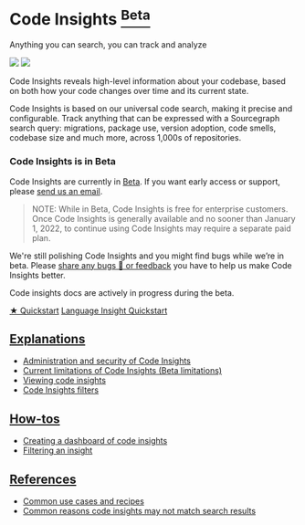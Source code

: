 # Code Insights <a href="../admin/beta_and_experimental_features"><sup><span class="badge badge-beta">Beta</span></sup></a>

<style>

.markdown-body h2 {
  margin-top: 2em;
}

.markdown-body ul {
  list-style:none;
  padding-left: 1em;
}

.markdown-body ul li {
  margin: 0.5em 0;
}

.markdown-body ul li:before {
  content: '';
  display: inline-block;
  height: 1.2em;
  width: 1em;
  background-size: contain;
  background-repeat: no-repeat;
  background-image: url(code_monitoring/file-icon.svg);
  margin-right: 0.5em;
  margin-bottom: -0.29em;
}

body.theme-dark .markdown-body ul li:before {
  filter: invert(50%);
}

</style>

<p class="subtitle">Anything you can search, you can track and analyze</p>

<img src="https://sourcegraphstatic.com/docs/images/code_insights/insights_index_light.png" class="screenshot theme-light-only" />
<img src="https://sourcegraphstatic.com/docs/images/code_insights/insights_index_dark.png" class="screenshot theme-dark-only" />

<p class="lead">Code Insights reveals high-level information about your codebase, based on both how your code changes over time and its current state.</p>

Code Insights is based on our universal code search, making it precise and configurable. Track anything that can be expressed with a Sourcegraph search query: migrations, package use, version adoption, code smells, codebase size and much more, across 1,000s of repositories.

### Code Insights is in Beta

Code Insights are currently in [Beta](../admin/beta_and_experimental_features.md). If you want early access or support, please [send us an email](mailto:feedback@sourcegraph.com).

> NOTE: While in Beta, Code Insights is free for enterprise customers. Once Code Insights is generally available and no sooner than January 1, 2022, to continue using Code Insights may require a separate paid plan.

We're still polishing Code Insights and you might find bugs while we’re in beta. Please [share any bugs 🐛 or feedback](mailto:feedback@sourcegraph.com) you have to help us make Code Insights better.

Code insights docs are actively in progress during the beta.

<div class="cta-group">
<a class="btn btn-primary" href="quickstart">★ Quickstart</a>
<a class="btn" href="language_insight_quickstart">Language Insight Quickstart</a>
</div>

## [Explanations](explanations/index.md)

- [Administration and security of Code Insights](explanations/administration_and_security_of_code_insights.md)
- [Current limitations of Code Insights (Beta limitations)](explanations/current_limitations_of_code_insights.md)
- [Viewing code insights](explanations/viewing_code_insights.md)
- [Code Insights filters](explanations/code_insights_filters.md)

## [How-tos](how-tos/index.md)

- [Creating a dashboard of code insights](how-tos/creating_a_custom_dashboard_of_code_insights.md)
- [Filtering an insight](how-tos/filtering_an_insight.md)

## [References](references/index.md)

- [Common use cases and recipes](references/common_use_cases.md)
- [Common reasons code insights may not match search results](references/common_reasons_code_insights_may_not_match_search_results.md)